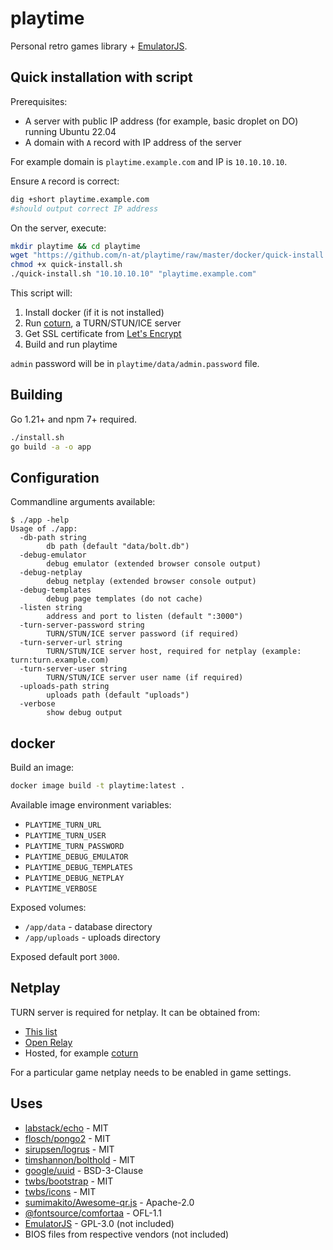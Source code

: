 # playtime

Personal retro games library + [EmulatorJS](https://emulatorjs.org/).

## Quick installation with script

Prerequisites:

* A server with public IP address (for example, basic droplet on DO) running Ubuntu 22.04
* A domain with `A` record with IP address of the server

For example domain is `playtime.example.com` and IP is `10.10.10.10`.

Ensure `A` record is correct:

```bash
dig +short playtime.example.com
#should output correct IP address
```

On the server, execute:

```bash
mkdir playtime && cd playtime
wget "https://github.com/n-at/playtime/raw/master/docker/quick-install.sh"
chmod +x quick-install.sh
./quick-install.sh "10.10.10.10" "playtime.example.com"
```

This script will:

1. Install docker (if it is not installed)
2. Run [coturn](https://github.com/coturn/coturn), a TURN/STUN/ICE server
3. Get SSL certificate from [Let's Encrypt](https://letsencrypt.org/)
4. Build and run playtime

`admin` password will be in `playtime/data/admin.password` file.

## Building

Go 1.21+ and npm 7+ required.

```bash
./install.sh
go build -a -o app
```

## Configuration

Commandline arguments available:

```
$ ./app -help
Usage of ./app:
  -db-path string
        db path (default "data/bolt.db")
  -debug-emulator
        debug emulator (extended browser console output)
  -debug-netplay
        debug netplay (extended browser console output)
  -debug-templates
        debug page templates (do not cache)
  -listen string
        address and port to listen (default ":3000")
  -turn-server-password string
        TURN/STUN/ICE server password (if required)
  -turn-server-url string
        TURN/STUN/ICE server host, required for netplay (example: turn:turn.example.com)
  -turn-server-user string
        TURN/STUN/ICE server user name (if required)
  -uploads-path string
        uploads path (default "uploads")
  -verbose
        show debug output
```

## docker

Build an image:

```bash
docker image build -t playtime:latest .
```

Available image environment variables:

* `PLAYTIME_TURN_URL`
* `PLAYTIME_TURN_USER`
* `PLAYTIME_TURN_PASSWORD`
* `PLAYTIME_DEBUG_EMULATOR`
* `PLAYTIME_DEBUG_TEMPLATES`
* `PLAYTIME_DEBUG_NETPLAY`
* `PLAYTIME_VERBOSE`

Exposed volumes:

* `/app/data` - database directory
* `/app/uploads` - uploads directory

Exposed default port `3000`.

## Netplay

TURN server is required for netplay. It can be obtained from:

* [This list](https://gist.github.com/sagivo/3a4b2f2c7ac6e1b5267c2f1f59ac6c6b)
* [Open Relay](https://www.metered.ca/tools/openrelay/)
* Hosted, for example [coturn](https://github.com/coturn/coturn)

For a particular game netplay needs to be enabled in game settings.

## Uses

* [labstack/echo](https://github.com/labstack/echo) - MIT
* [flosch/pongo2](https://github.com/flosch/pongo2) - MIT
* [sirupsen/logrus](https://github.com/sirupsen/logrus) - MIT
* [timshannon/bolthold](https://github.com/timshannon/bolthold) - MIT
* [google/uuid](https://github.com/google/uuid) - BSD-3-Clause
* [twbs/bootstrap](https://github.com/twbs/bootstrap) - MIT
* [twbs/icons](https://github.com/twbs/icons) - MIT
* [sumimakito/Awesome-qr.js](https://github.com/sumimakito/Awesome-qr.js) - Apache-2.0
* [@fontsource/comfortaa](https://www.npmjs.com/package/@fontsource/comfortaa) - OFL-1.1
* [EmulatorJS](https://github.com/EmulatorJS/EmulatorJS) - GPL-3.0 (not included)
* BIOS files from respective vendors (not included)
